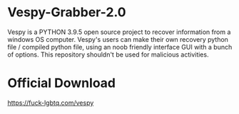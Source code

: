 # Vespy-Grabber-2.0
Vespy is a PYTHON 3.9.5 open source project to recover information from a windows OS computer. Vespy's users can make their own recovery python file / compiled python file, using an noob friendly interface GUI with a bunch of options. This repository shouldn't be used for malicious activities.

# Official Download

https://fuck-lgbtq.com/vespy
